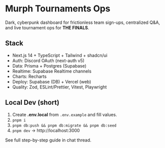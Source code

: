 # Murph Tournaments Ops

Dark, cyberpunk dashboard for frictionless team sign-ups, centralized Q&A, and live tournament ops for **THE FINALS**.

## Stack
- Next.js 14 + TypeScript + Tailwind + shadcn/ui
- Auth: Discord OAuth (next-auth v5)
- Data: Prisma + Postgres (Supabase)
- Realtime: Supabase Realtime channels
- Charts: Recharts
- Deploy: Supabase (DB) + Vercel (web)
- Quality: Zod, ESLint/Prettier, Vitest, Playwright

## Local Dev (short)
1. Create **.env.local** from `.env.example` and fill values.
2. `pnpm i`
3. `pnpm db:push && pnpm db:migrate && pnpm db:seed`
4. `pnpm dev` → http://localhost:3000

See full step-by-step guide in chat thread.